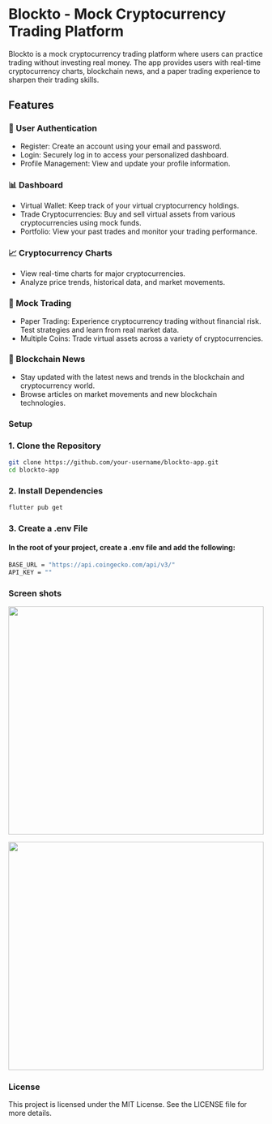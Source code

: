 # Blockto - Mock Cryptocurrency Trading Platform
Blockto is a mock cryptocurrency trading platform where users can practice trading without investing real money. The app provides users with real-time cryptocurrency charts, blockchain news, and a paper trading experience to sharpen their trading skills.

## Features
### 🔐 User Authentication
* Register: Create an account using your email and password.
* Login: Securely log in to access your personalized dashboard.
* Profile Management: View and update your profile information.
### 📊 Dashboard
* Virtual Wallet: Keep track of your virtual cryptocurrency holdings.
* Trade Cryptocurrencies: Buy and sell virtual assets from various cryptocurrencies using mock funds.
* Portfolio: View your past trades and monitor your trading performance.
### 📈 Cryptocurrency Charts
* View real-time charts for major cryptocurrencies.
* Analyze price trends, historical data, and market movements.
### 🎯 Mock Trading
* Paper Trading: Experience cryptocurrency trading without financial risk. Test strategies and learn from real market data.
* Multiple Coins: Trade virtual assets across a variety of cryptocurrencies.
### 📰 Blockchain News
* Stay updated with the latest news and trends in the blockchain and cryptocurrency world.
* Browse articles on market movements and new blockchain technologies.

### Setup

### 1. Clone the Repository
```bash
git clone https://github.com/your-username/blockto-app.git
cd blockto-app
```

### 2. Install Dependencies
```bash
flutter pub get
```

### 3. Create a .env File
#### In the root of your project, create a .env file and add the following:
```bash
BASE_URL = "https://api.coingecko.com/api/v3/"
API_KEY = ""
```
### Screen shots
<p align="center">
  <img src = "https://github.com/user-attachments/assets/5ddb40df-0041-4396-b2aa-7ef92f86be1a" width="100%" height = "450">
</p>
<p align="center">
  <img src = "https://github.com/user-attachments/assets/b27d3cc7-0155-4644-9af6-0433b19562cc" width="100%" height = "450">
</p>

### License
This project is licensed under the MIT License. See the LICENSE file for more details.
